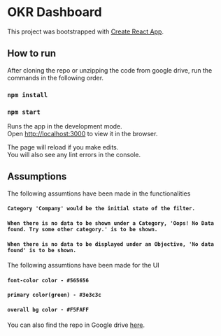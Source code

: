 # OKR Dashboard

This project was bootstrapped with [Create React App](https://github.com/facebook/create-react-app).

## How to run

After cloning the repo or unzipping the code from google drive, run the commands in the following order. 

### `npm install`
### `npm start`

Runs the app in the development mode.\
Open [http://localhost:3000](http://localhost:3000) to view it in the browser.

The page will reload if you make edits.\
You will also see any lint errors in the console.

## Assumptions

The following assumtions have been made in the functionalities 

#### `Category 'Company' would be the initial state of the filter.` 
#### `When there is no data to be shown under a Category, 'Oops! No Data found. Try some other category.' is to be shown.`
#### `When there is no data to be displayed under an Objective, 'No data found' is to be shown. `



The following assumtions have been made for the UI 

#### `font-color color - #565656`
#### `primary color(green) - #3e3c3c` 
#### `overall bg color - #F5FAFF`

You can also find the repo in Google drive [here](https://drive.google.com/drive/u/1/folders/1kKC2Ly_SEz0tuFDuUkjxQ9UttVZR8XUz). 
